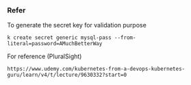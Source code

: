 ### Refer

To generate the secret key for validation purpose
```
k create secret generic mysql-pass --from-literal=password=AMuchBetterWay
```
For reference (PluralSight)

```
https://www.udemy.com/kubernetes-from-a-devops-kubernetes-guru/learn/v4/t/lecture/9630332?start=0
```
